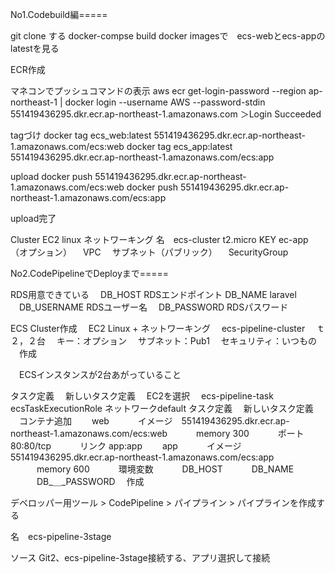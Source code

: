 
No1.Codebuild編=====

git clone する
docker-compse build
docker imagesで　ecs-webとecs-appのlatestを見る

ECR作成

マネコンでプッシュコマンドの表示
aws ecr get-login-password --region ap-northeast-1 | docker login --username AWS --password-stdin 551419436295.dkr.ecr.ap-northeast-1.amazonaws.com
＞Login Succeeded

tagづけ
docker tag ecs_web:latest 551419436295.dkr.ecr.ap-northeast-1.amazonaws.com/ecs:web
docker tag ecs_app:latest 551419436295.dkr.ecr.ap-northeast-1.amazonaws.com/ecs:app

upload
docker push 551419436295.dkr.ecr.ap-northeast-1.amazonaws.com/ecs:web
docker push 551419436295.dkr.ecr.ap-northeast-1.amazonaws.com/ecs:app

upload完了

Cluster
 EC2 linux ネットワーキング 
 名　ecs-cluster
 t2.micro
 KEY ec-app（オプション）
 　VPC
 　サブネット（パブリック）
 　SecurityGroup

No2.CodePipelineでDeployまで=====

RDS用意できている
　DB_HOST RDSエンドポイント 
  DB_NAME laravel
　DB_USERNAME RDSユーザー名
　DB_PASSWORD RDSパスワード 

ECS Cluster作成
　EC2 Linux + ネットワーキング
　ecs-pipeline-cluster
　ｔ２，２台
　キー：オプション
　サブネット：Pub1
　セキュリティ：いつもの
　作成

　ECSインスタンスが2台あがっていること

タスク定義
　新しいタスク定義
　EC2を選択
　ecs-pipeline-task
  ecsTaskExecutionRole
  ネットワークdefault
  タスク定義
　新しいタスク定義
　コンテナ追加
　　web
　　　イメージ　551419436295.dkr.ecr.ap-northeast-1.amazonaws.com/ecs:web
　　　memory 300
　　　ポート 80:80/tcp
　　　リンク app:app
　　app
　　　イメージ　551419436295.dkr.ecr.ap-northeast-1.amazonaws.com/ecs:app
　　　memory 600
　　　環境変数
　　　DB_HOST
　　　DB_NAME
　　　DB_＿_PASSWORD
　作成


デベロッパー用ツール > CodePipeline > パイプライン > パイプラインを作成する

名　ecs-pipeline-3stage

ソース
Git2、ecs-pipeline-3stage接続する、アプリ選択して接続